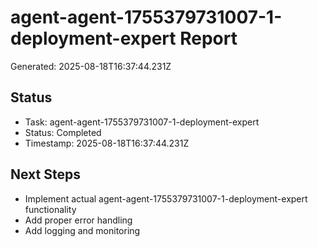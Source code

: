 # agent-agent-1755379731007-1-deployment-expert Report

Generated: 2025-08-18T16:37:44.231Z

## Status
- Task: agent-agent-1755379731007-1-deployment-expert
- Status: Completed
- Timestamp: 2025-08-18T16:37:44.231Z

## Next Steps
- Implement actual agent-agent-1755379731007-1-deployment-expert functionality
- Add proper error handling
- Add logging and monitoring
